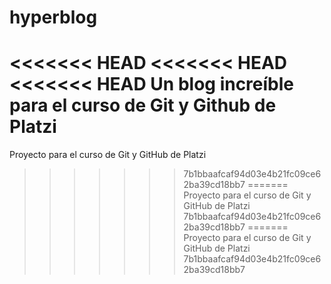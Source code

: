 # hyperblog
<<<<<<< HEAD
<<<<<<< HEAD
<<<<<<< HEAD
Un blog increíble para el curso de Git y Github de Platzi
=======
Proyecto para el curso de Git y GitHub de Platzi
>>>>>>> 7b1bbaafcaf94d03e4b21fc09ce62ba39cd18bb7
=======
Proyecto para el curso de Git y GitHub de Platzi
>>>>>>> 7b1bbaafcaf94d03e4b21fc09ce62ba39cd18bb7
=======
Proyecto para el curso de Git y GitHub de Platzi
>>>>>>> 7b1bbaafcaf94d03e4b21fc09ce62ba39cd18bb7
